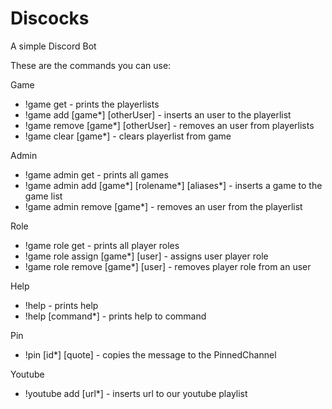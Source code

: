# Discocks
A simple Discord Bot

These are the commands you can use:

Game
- !game get - prints the playerlists
- !game add [game*] [otherUser] - inserts an user to the playerlist
- !game remove [game*] [otherUser] - removes an user from playerlists
- !game clear [game*] - clears playerlist from game

Admin
- !game admin get - prints all games
- !game admin add [game*] [rolename*] [aliases*] - inserts a game to the game list
- !game admin remove [game*] - removes an user from the playerlist

Role
- !game role get - prints all player roles
- !game role assign [game*] [user] - assigns user player role
- !game role remove [game*] [user] - removes player role from an user

Help
- !help - prints help
- !help [command*] - prints help to command

Pin
- !pin [id*] [quote] - copies the message to the PinnedChannel

Youtube
- !youtube add [url*] - inserts url to our youtube playlist
